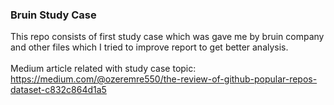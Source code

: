 ### Bruin Study Case
This repo consists of first study case which was gave me by bruin company and other files which I tried to improve report to get better analysis.
<br><br>Medium article related with study case topic: https://medium.com/@ozeremre550/the-review-of-github-popular-repos-dataset-c832c864d1a5
